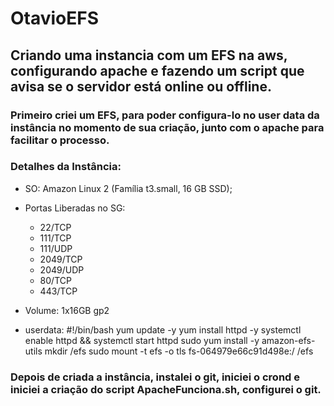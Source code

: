 # OtavioEFS
## Criando uma instancia com um EFS na aws, configurando apache e fazendo um script que avisa se o servidor está online ou offline. 

### Primeiro criei um EFS, para poder configura-lo no user data da instância no momento de sua criação, junto com o apache para facilitar o processo.

### Detalhes da Instância: 
  - SO: Amazon Linux 2 (Família t3.small, 16 GB SSD);

  - Portas Liberadas no SG:
    * 22/TCP
    * 111/TCP
    * 111/UDP
    * 2049/TCP
    * 2049/UDP
    * 80/TCP
    * 443/TCP
  
  - Volume: 1x16GB gp2

  - userdata:
    #!/bin/bash
    yum update -y
    yum install httpd -y
    systemctl enable httpd && systemctl start httpd
    sudo yum install -y amazon-efs-utils
    mkdir /efs
    sudo mount -t efs -o tls fs-064979e66c91d498e:/ /efs
    
### Depois de criada a instância, instalei o git, iniciei o crond e iniciei a criação do script ApacheFunciona.sh, configurei o git.
